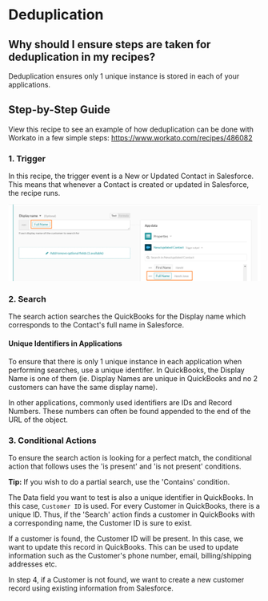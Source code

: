 # Deduplication

## Why should I ensure steps are taken for deduplication in my recipes?
Deduplication ensures only 1 unique instance is stored in each of your applications. 

## Step-by-Step Guide
View this recipe to see an example of how deduplication can be done with Workato in a few simple steps: https://www.workato.com/recipes/486082
 
### 1. Trigger
In this recipe, the trigger event is a New or Updated Contact in Salesforce. This means that whenever a Contact is created or updated in Salesforce, the recipe runs.

![trigger](/_uploads/deduplication/trigger.JPG)

### 2. Search
The search action searches the QuickBooks for the Display name which corresponds to the Contact's full name in Salesforce. 

#### Unique Identifiers in Applications
To ensure that there is only 1 unique instance in each application when performing searches, use a unique identifer. In QuickBooks, the Display Name is one of them (ie. Display Names are unique in QuickBooks and no 2 customers can have the same display name). 

In other applications, commonly used identifiers are IDs and Record Numbers. These numbers can often be found appended to the end of the URL of the object.

### 3. Conditional Actions 

To ensure the search action is looking for a perfect match, the conditional action that follows uses the 'is present' and 'is not present' conditions. 

**Tip:** If you wish to do a partial search, use the 'Contains' condition.

The Data field you want to test is also a unique identifier in QuickBooks. In this case, `Customer ID` is used. For every Customer in QuickBooks, there is a unique ID. Thus, if the 'Search' action finds a customer in QuickBooks with a corresponding name, the Customer ID is sure to exist.

If a customer is found, the Customer ID will be present. In this case, we want to update this record in QuickBooks. This can be used to update information such as the Customer's phone number, email, billing/shipping addresses etc.

In step 4, if a Customer is not found, we want to create a new customer record using existing information from Salesforce.





